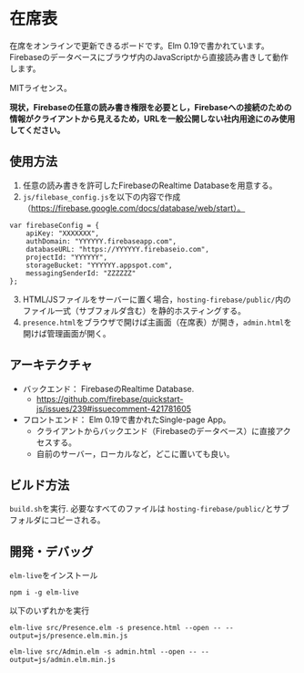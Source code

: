 # 在席表

在席をオンラインで更新できるボードです。Elm 0.19で書かれています。
Firebaseのデータベースにブラウザ内のJavaScriptから直接読み書きして動作します。

MITライセンス。

**現状，Firebaseの任意の読み書き権限を必要とし，Firebaseへの接続のための情報がクライアントから見えるため，URLを一般公開しない社内用途にのみ使用してください。**

## 使用方法
1. 任意の読み書きを許可したFirebaseのRealtime Databaseを用意する。
2. `js/filebase_config.js`を以下の内容で作成（https://firebase.google.com/docs/database/web/start）。
```
var firebaseConfig = {
	apiKey: "XXXXXXX",
	authDomain: "YYYYYY.firebaseapp.com",
	databaseURL: "https://YYYYYY.firebaseio.com",
	projectId: "YYYYYY",
	storageBucket: "YYYYYY.appspot.com",
	messagingSenderId: "ZZZZZZ"
};
```
3. HTML/JSファイルをサーバーに置く場合，`hosting-firebase/public/`内のファイル一式（サブフォルダ含む）を静的ホスティングする。
4. `presence.html`をブラウザで開けば主画面（在席表）が開き，`admin.html`を開けば管理画面が開く。

## アーキテクチャ

* バックエンド： FirebaseのRealtime Database. 
  * https://github.com/firebase/quickstart-js/issues/239#issuecomment-421781605 
* フロントエンド： Elm 0.19で書かれたSingle-page App。
  * クライアントからバックエンド（Firebaseのデータベース）に直接アクセスする。
  * 自前のサーバー，ローカルなど，どこに置いても良い。

## ビルド方法

`build.sh`を実行.
必要なすべてのファイルは `hosting-firebase/public/`とサブフォルダにコピーされる。

## 開発・デバッグ

`elm-live`をインストール
```
npm i -g elm-live
```

以下のいずれかを実行
```
elm-live src/Presence.elm -s presence.html --open -- --output=js/presence.elm.min.js
```
```
elm-live src/Admin.elm -s admin.html --open -- --output=js/admin.elm.min.js
```

